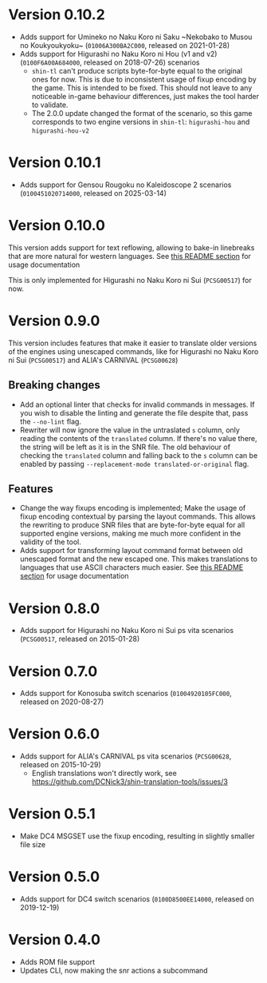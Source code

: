 # Version 0.10.2

- Adds support for Umineko no Naku Koro ni Saku ~Nekobako to Musou no Koukyoukyoku~ (`01006A300BA2C000`, released on
  2021-01-28)
- Adds support for Higurashi no Naku Koro ni Hou (v1 and v2) (`0100F6A00A684000`, released on 2018-07-26) scenarios
    - `shin-tl` can't produce scripts byte-for-byte equal to the original ones for now. This is due to inconsistent
      usage of fixup encoding by the game. This is intended to be fixed. This should not leave to any noticeable in-game
      behaviour differences, just makes the tool harder to validate.
    - The 2.0.0 update changed the format of the scenario, so this game corresponds to two engine versions in `shin-tl`:
      `higurashi-hou` and `higurashi-hou-v2`

# Version 0.10.1

- Adds support for Gensou Rougoku no Kaleidoscope 2 scenarios (`0100451020714000`, released on 2025-03-14)

# Version 0.10.0

This version adds support for text reflowing, allowing to bake-in linebreaks that are more natural for western
languages. See [this README section](README.md#text-reflowing-with-shin-translation-tools) for usage documentation

This is only implemented for Higurashi no Naku Koro ni Sui (`PCSG00517`) for now.

# Version 0.9.0

This version includes features that make it easier to translate older versions of the engines using unescaped commands,
like for Higurashi no Naku Koro ni Sui (`PCSG00517`) and ALIA's CARNIVAL (`PCSG00628`)

## Breaking changes

- Add an optional linter that checks for invalid commands in messages. If you wish to disable the linting and generate
  the file despite that, pass the `--no-lint` flag.
- Rewriter will now ignore the value in the untraslated `s` column, only reading the contents of the `translated`
  column. If there's no value there, the string will be left as it is in the SNR file.
  The old behaviour of checking the `translated` column and falling back to the `s` column can be enabled by passing
  `--replacement-mode translated-or-original` flag.

## Features

- Change the way fixups encoding is implemented; Make the usage of fixup encoding contextual by parsing the layout
  commands. This allows the rewriting to produce SNR files that are byte-for-byte equal for all supported engine
  versions, making me much more confident in the validity of the tool.
- Adds support for transforming layout command format between old unescaped format and the new escaped one.
  This makes translations to languages that use ASCII characters much easier.
  See [this README section](README.md#dealing-with-ascii-characters-in-older-games) for usage documentation

# Version 0.8.0

- Adds support for Higurashi no Naku Koro ni Sui ps vita scenarios (`PCSG00517`, released on 2015-01-28)

# Version 0.7.0

- Adds support for Konosuba switch scenarios (`01004920105FC000`, released on 2020-08-27)

# Version 0.6.0

- Adds support for ALIA's CARNIVAL ps vita scenarios (`PCSG00628`, released on 2015-10-29)
    - English translations won't directly work, see https://github.com/DCNick3/shin-translation-tools/issues/3

# Version 0.5.1

- Make DC4 MSGSET use the fixup encoding, resulting in slightly smaller file size

# Version 0.5.0

- Adds support for DC4 switch scenarios (`0100D8500EE14000`, released on 2019-12-19)

# Version 0.4.0

- Adds ROM file support
- Updates CLI, now making the snr actions a subcommand
